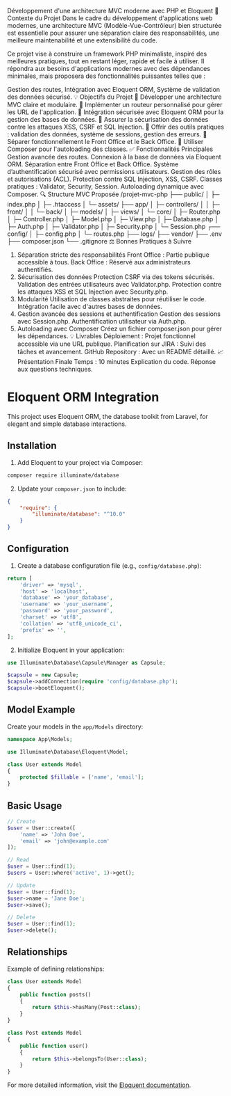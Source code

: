 Développement d'une architecture MVC moderne avec PHP et Eloquent
📅 Contexte du Projet
Dans le cadre du développement d'applications web modernes, une architecture MVC (Modèle-Vue-Contrôleur) bien structurée est essentielle pour assurer une séparation claire des responsabilités, une meilleure maintenabilité et une extensibilité du code.

Ce projet vise à construire un framework PHP minimaliste, inspiré des meilleures pratiques, tout en restant léger, rapide et facile à utiliser. Il répondra aux besoins d'applications modernes avec des dépendances minimales, mais proposera des fonctionnalités puissantes telles que :

Gestion des routes,
Intégration avec Eloquent ORM,
Système de validation des données sécurisé.
💡 Objectifs du Projet
🔹 Développer une architecture MVC claire et modulaire.
🔹 Implémenter un routeur personnalisé pour gérer les URL de l'application.
🔹 Intégration sécurisée avec Eloquent ORM pour la gestion des bases de données.
🔹 Assurer la sécurisation des données contre les attaques XSS, CSRF et SQL Injection.
🔹 Offrir des outils pratiques : validation des données, système de sessions, gestion des erreurs.
🔹 Séparer fonctionnellement le Front Office et le Back Office.
🔹 Utiliser Composer pour l'autoloading des classes.
✅ Fonctionnalités Principales
Gestion avancée des routes.
Connexion à la base de données via Eloquent ORM.
Séparation entre Front Office et Back Office.
Système d’authentification sécurisé avec permissions utilisateurs.
Gestion des rôles et autorisations (ACL).
Protection contre SQL Injection, XSS, CSRF.
Classes pratiques : Validator, Security, Session.
Autoloading dynamique avec Composer.
🔍 Structure MVC Proposée
/projet-mvc-php
├── public/
│   ├─ index.php
│   ├─ .htaccess
│   └─ assets/
├── app/
│   ├─ controllers/
│   │   ├─ front/
│   │   └─ back/
│   ├─ models/
│   ├─ views/
│   └─ core/
│       ├─ Router.php
│       ├─ Controller.php
│       ├─ Model.php
│       ├─ View.php
│       ├─ Database.php
│       ├─ Auth.php
│       ├─ Validator.php
│       ├─ Security.php
│       └─ Session.php
┌── config/
│   ├─ config.php
│   └─ routes.php
├── logs/
├── vendor/
├── .env
├── composer.json
└── .gitignore
⚖️ Bonnes Pratiques à Suivre
1. Séparation stricte des responsabilités
Front Office : Partie publique accessible à tous.
Back Office : Réservé aux administrateurs authentifiés.
2. Sécurisation des données
Protection CSRF via des tokens sécurisés.
Validation des entrées utilisateurs avec Validator.php.
Protection contre les attaques XSS et SQL Injection avec Security.php.
3. Modularité
Utilisation de classes abstraites pour réutiliser le code.
Intégration facile avec d'autres bases de données.
4. Gestion avancée des sessions et authentification
Gestion des sessions avec Session.php.
Authentification utilisateur via Auth.php.
5. Autoloading avec Composer
Créez un fichier composer.json pour gérer les dépendances.
💡 Livrables
Déploiement : Projet fonctionnel accessible via une URL publique.
Planification sur JIRA : Suivi des tâches et avancement.
GitHub Repository : Avec un README détaillé.
📈 Présentation Finale
Temps : 10 minutes
Explication du code.
Réponse aux questions techniques.

# Eloquent ORM Integration

This project uses Eloquent ORM, the database toolkit from Laravel, for elegant and simple database interactions.

## Installation
 
1. Add Eloquent to your project via Composer:
```bash
composer require illuminate/database
```

2. Update your `composer.json` to include:
```json
{
    "require": {
        "illuminate/database": "^10.0"
    }
}
```

## Configuration

1. Create a database configuration file (e.g., `config/database.php`):
```php
return [
    'driver' => 'mysql',
    'host' => 'localhost',
    'database' => 'your_database',
    'username' => 'your_username',
    'password' => 'your_password',
    'charset' => 'utf8',
    'collation' => 'utf8_unicode_ci',
    'prefix' => '',
];
```

2. Initialize Eloquent in your application:
```php
use Illuminate\Database\Capsule\Manager as Capsule;

$capsule = new Capsule;
$capsule->addConnection(require 'config/database.php');
$capsule->bootEloquent();
```

## Model Example

Create your models in the `app/Models` directory:

```php
namespace App\Models;

use Illuminate\Database\Eloquent\Model;

class User extends Model
{
    protected $fillable = ['name', 'email'];
}
```

## Basic Usage

```php
// Create
$user = User::create([
    'name' => 'John Doe',
    'email' => 'john@example.com'
]);

// Read
$user = User::find(1);
$users = User::where('active', 1)->get();

// Update
$user = User::find(1);
$user->name = 'Jane Doe';
$user->save();

// Delete
$user = User::find(1);
$user->delete();
```

## Relationships

Example of defining relationships:

```php
class User extends Model
{
    public function posts()
    {
        return $this->hasMany(Post::class);
    }
}

class Post extends Model
{
    public function user()
    {
        return $this->belongsTo(User::class);
    }
}
```

For more detailed information, visit the [Eloquent documentation](https://laravel.com/docs/10.x/eloquent).